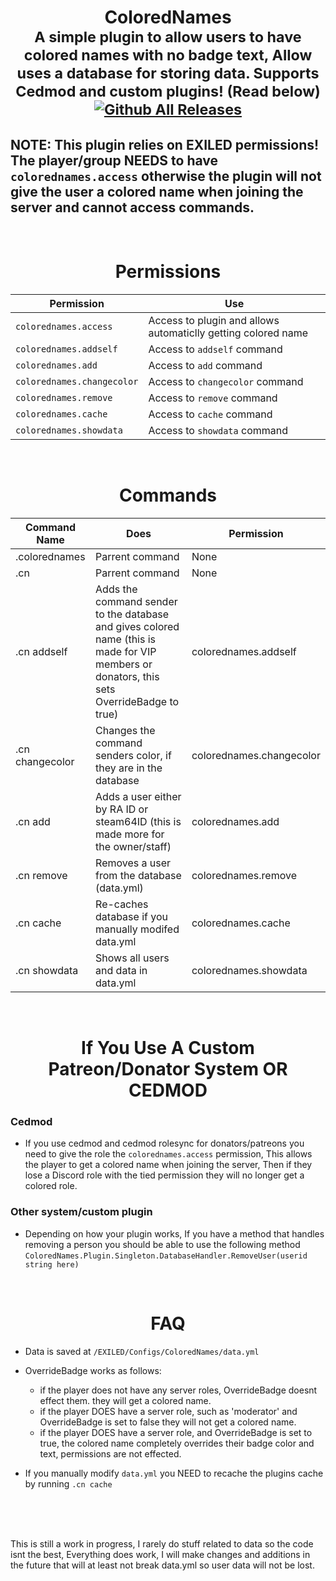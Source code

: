 # <div align="center">ColoredNames<br><sub> A simple plugin to allow users to have colored names with no badge text, Allow uses a database for storing data. Supports Cedmod and custom plugins! (Read below)<br>[![Github All Releases](https://img.shields.io/github/downloads/DentyTxR/ColoredNames/total.svg)]()</sub></div>

## NOTE: This plugin relies on EXILED permissions! The player/group NEEDS to have `colorednames.access` otherwise the plugin will not give the user a colored name when joining the server and cannot access commands.

<br>

# <div align="center">Permissions</div>

| Permission | Use |
| --- | --- |
| `colorednames.access` | Access to plugin and allows automaticlly getting colored name |
| `colorednames.addself` | Access to `addself` command |
| `colorednames.add` | Access to `add` command |
| `colorednames.changecolor` | Access to `changecolor` command |
| `colorednames.remove` | Access to `remove` command |
| `colorednames.cache` | Access to `cache` command |
| `colorednames.showdata` | Access to `showdata` command |

<br>

# <div align="center">Commands</div>

| Command Name | Does | Permission |
| --- | --- | --- |
| .colorednames | Parrent command | None |
| .cn | Parrent command | None |
| .cn addself | Adds the command sender to the database and gives colored name (this is made for VIP members or donators, this sets OverrideBadge to true) | colorednames.addself |
| .cn changecolor | Changes the command senders color, if they are in the database | colorednames.changecolor |
| .cn add | Adds a user either by RA ID or steam64ID (this is made more for the owner/staff) | colorednames.add |
| .cn remove | Removes a user from the database (data.yml) | colorednames.remove |
| .cn cache | Re-caches database if you manually modifed data.yml | colorednames.cache |
| .cn showdata | Shows all users and data in data.yml | colorednames.showdata |


<br>

# <div align="center">If You Use A Custom Patreon/Donator System OR CEDMOD</div>
### Cedmod
- If you use cedmod and cedmod rolesync for donators/patreons you need to give the role the `colorednames.access` permission, This allows the player to get a colored name when joining the server, Then if they lose a Discord role with the tied permission they will no longer get a colored role.

### Other system/custom plugin
- Depending on how your plugin works, If you have a method that handles removing a person you should be able to use the following method `ColoredNames.Plugin.Singleton.DatabaseHandler.RemoveUser(userid string here)`

<br>

# <div align="center">FAQ</div>

- Data is saved at `/EXILED/Configs/ColoredNames/data.yml`

- OverrideBadge works as follows:
  - if the player does not have any server roles, OverrideBadge doesnt effect them. they will get a colored name.
  - if the player DOES have a server role, such as 'moderator' and OverrideBadge is set to false they will not get a colored name.
  - if the player DOES have a server role, and OverrideBadge is set to true, the colored name completely overrides their badge color and text, permissions are not effected.

 - If you manually modify `data.yml` you NEED to recache the plugins cache by running `.cn cache`

<br><br><br>

This is still a work in progress, I rarely do stuff related to data so the code isnt the best, Everything does work, I will make changes and additions in the future that will at least not break data.yml so user data will not be lost.
